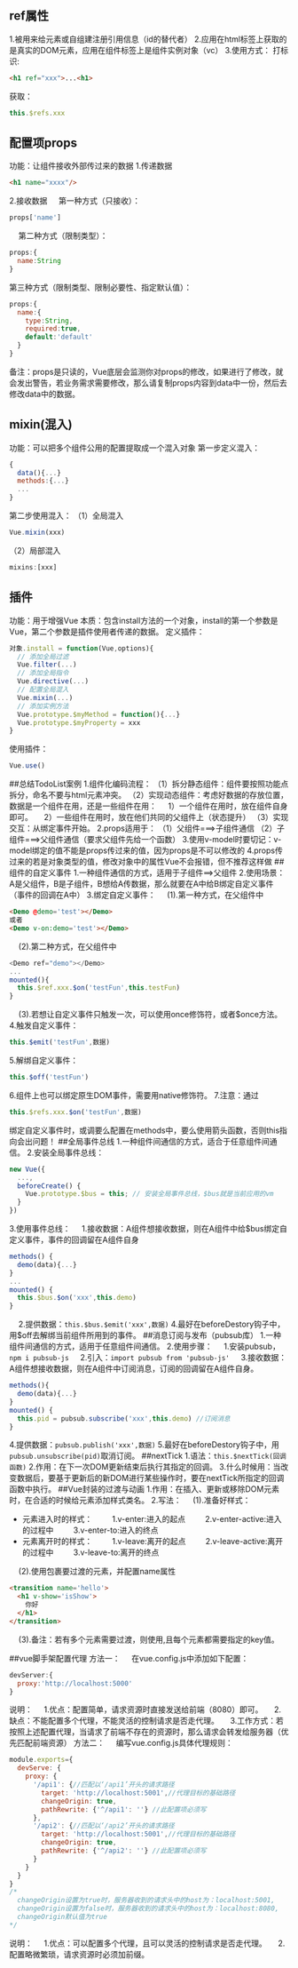 ## ref属性
  1.被用来给元素或自组建注册引用信息（id的替代者）
  2.应用在html标签上获取的是真实的DOM元素，应用在组件标签上是组件实例对象（vc）
  3.使用方式：
    打标识:
```html
<h1 ref="xxx">...<h1>
```
获取：
```JavaScript
this.$refs.xxx
```
## 配置项props
功能：让组件接收外部传过来的数据
1.传递数据
```html
<h1 name="xxxx"/>
```
2.接收数据
$\quad$第一种方式（只接收）：
```JavaScript
props['name']
```
$\quad$第二种方式（限制类型）：
```JavaScript
props:{
  name:String
}
```
第三种方式（限制类型、限制必要性、指定默认值）：
```JavaScript
props:{
  name:{
    type:String,
    required:true,
    default:'default'
  }
}
```
备注：props是只读的，Vue底层会监测你对props的修改，如果进行了修改，就会发出警告，若业务需求需要修改，那么请复制props内容到data中一份，然后去修改data中的数据。
## mixin(混入)
功能：可以把多个组件公用的配置提取成一个混入对象
第一步定义混入：
```JavaScript
{
  data(){...}
  methods:{...}
  ...
}
```
第二步使用混入：
（1）全局混入
```JavaScript
Vue.mixin(xxx)
```
（2）局部混入
```JavaScript
mixins:[xxx]
```
## 插件
功能：用于增强Vue
本质：包含install方法的一个对象，install的第一个参数是Vue，第二个参数是插件使用者传递的数据。
定义插件：
```JavaScript
对象.install = function(Vue,options){
  // 添加全局过滤
  Vue.filter(...)
  // 添加全局指令
  Vue.directive(...)
  // 配置全局混入
  Vue.mixin(...)
  // 添加实例方法
  Vue.prototype.$myMethod = function(){...}
  Vue.prototype.$myProperty = xxx
}
```
使用插件：
```JavaScript
Vue.use()
```
##总结TodoList案例
1.组件化编码流程：
（1）拆分静态组件：组件要按照功能点拆分，命名不要与html元素冲突。
（2）实现动态组件：考虑好数据的存放位置，数据是一个组件在用，还是一些组件在用：
$\quad$1）一个组件在用时，放在组件自身即可。
$\quad$2）一些组件在用时，放在他们共同的父组件上（状态提升）
（3）实现交互：从绑定事件开始。
2.props适用于：
（1）父组件===>子组件通信
（2）子组件===>父组件通信（要求父组件先给一个函数）
3.使用v-model时要切记：v-model绑定的值不能是props传过来的值，因为props是不可以修改的
4.props传过来的若是对象类型的值，修改对象中的属性Vue不会报错，但不推荐这样做
##组件的自定义事件
1.一种组件通信的方式，适用于子组件==>父组件
2.使用场景：A是父组件，B是子组件，B想给A传数据，那么就要在A中给B绑定自定义事件（事件的回调在A中）
3.绑定自定义事件：
$\quad$(1).第一种方式，在父组件中
```html
<Demo @demo='test'></Demo>
或者
<Demo v-on:demo='test'></Demo>
```
$\quad$(2).第二种方式，在父组件中
```JavaScript
<Demo ref="demo"></Demo>
...
mounted(){
  this.$ref.xxx.$on('testFun',this.testFun)
}
```
$\quad$(3).若想让自定义事件只触发一次，可以使用once修饰符，或者$once方法。
4.触发自定义事件：
```JavaScript
this.$emit('testFun',数据)
```
5.解绑自定义事件：
```JavaScript
this.$off('testFun')
```
6.组件上也可以绑定原生DOM事件，需要用native修饰符。
7.注意：通过
```JavaScript
this.$refs.xxx.$on('testFun',数据)
```
绑定自定义事件时，或调要么配置在methods中，要么使用箭头函数，否则this指向会出问题！
##全局事件总线
1.一种组件间通信的方式，适合于任意组件间通信。
2.安装全局事件总线：
```JavaScript
new Vue({
  ...,
  beforeCreate() {
    Vue.prototype.$bus = this; // 安装全局事件总线，$bus就是当前应用的vm
  }
})
```
3.使用事件总线：
$\quad$1.接收数据：A组件想接收数据，则在A组件中给$bus绑定自定义事件，事件的回调留在A组件自身
```JavaScript
methods() {
  demo(data){...}
}
...
mounted() {
  this.$bus.$on('xxx',this.demo)
}
```
$\quad$2.提供数据：```this.$bus.$emit('xxx',数据)```
4.最好在beforeDestory钩子中，用$off去解绑当前组件所用到的事件。
##消息订阅与发布（pubsub库）
1.一种组件间通信的方式，适用于任意组件间通信。
2.使用步骤：
$\quad$1.安装pubsub，```npm i pubsub-js```
$\quad$2.引入：```import pubsub from 'pubsub-js'```
$\quad$3.接收数据：A组件想接收数据，则在A组件中订阅消息，订阅的回调留在A组件自身。
```JavaScript
methods(){
  demo(data){...}
}
mounted() {
  this.pid = pubsub.subscribe('xxx',this.demo) //订阅消息
}
```
4.提供数据：```pubsub.publish('xxx',数据)```
5.最好在beforeDestory钩子中，用```pubsub.unsubscribe(pid)```取消订阅。
##nextTick
1.语法：```this.$nextTick(回调函数)```
2.作用：在下一次DOM更新结束后执行其指定的回调。
3.什么时候用：当改变数据后，要基于更新后的新DOM进行某些操作时，要在nextTick所指定的回调函数中执行。
##Vue封装的过渡与动画
1.作用：在插入、更新或移除DOM元素时，在合适的时候给元素添加样式类名。
2.写法：
$\quad$(1).准备好样式：
+ 元素进入时的样式：
$\qquad$1.v-enter:进入的起点
$\qquad$2.v-enter-active:进入的过程中
$\qquad$3.v-enter-to:进入的终点
+ 元素离开时的样式：
$\qquad$1.v-leave:离开的起点
$\qquad$2.v-leave-active:离开的过程中
$\qquad$3.v-leave-to:离开的终点

$\quad$(2).使用<transition>包裹要过渡的元素，并配置name属性
```html
<transition name='hello'>
  <h1 v-show='isShow'>
    你好
  </h1>
</transition>
```
$\quad$(3).备注：若有多个元素需要过渡，则使用<transition-group>,且每个元素都需要指定的key值。

##vue脚手架配置代理
方法一：
$\quad$在vue.config.js中添加如下配置：
```JavaScript
devServer:{
  proxy:'http://localhost:5000'
}
```
说明：
$\quad$1.优点：配置简单，请求资源时直接发送给前端（8080）即可。
$\quad$2.缺点：不能配置多个代理，不能灵活的控制请求是否走代理。
$\quad$3.工作方式：若按照上述配置代理，当请求了前端不存在的资源时，那么请求会转发给服务器（优先匹配前端资源）
方法二：
$\quad$编写vue.config.js具体代理规则：
```JavaScript
module.exports={
  devServe: {
    proxy: {
      '/api1': {//匹配以‘/api1’开头的请求路径
        target: 'http://localhost:5001',//代理目标的基础路径
        changeOrigin: true,
        pathRewrite: {'^/api1': ''} //此配置项必须写
      },
      '/api2': {//匹配以‘/api2’开头的请求路径
        target: 'http://localhost:5001',//代理目标的基础路径
        changeOrigin: true,
        pathRewrite: {'^/api2': ''} //此配置项必须写
      }
    }
  }
}
/*
  changeOrigin设置为true时，服务器收到的请求头中的host为：localhost:5001,
  changeOrigin设置为false时，服务器收到的请求头中的host为：localhost:8080,
  changeOrigin默认值为true
*/
```
说明：
$\quad$1.优点：可以配置多个代理，且可以灵活的控制请求是否走代理。
$\quad$2.配置略微繁琐，请求资源时必须加前缀。